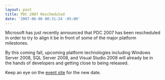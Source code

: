 ```yaml
---
layout: post
title: PDC 2007 Rescheduled
date: '2007-06-06 00:31:24 -05:00'
---
```


Microsoft has just recently announced that PDC 2007 has been rescheduled in order to try to align it be in front of some of the major platform milestones.

By this coming fall, upcoming platform technologies including Windows Server 2008, SQL Server 2008, and Visual Studio 2008 will already be in the hands of developers and getting close to being released.

Keep an eye on the [event site](http://msdn2.microsoft.com/en-us/events/bb288534.aspx) for the new date.
